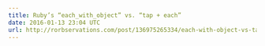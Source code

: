 ```yaml
---
title: Ruby’s “each_with_object” vs. “tap + each”
date: 2016-01-13 23:04 UTC
url: http://rorbservations.com/post/136975265334/each-with-object-vs-tap-plus-each
---
```


